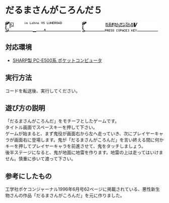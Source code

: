 だるまさんがころんだ５
==

![スクリーンショット1](./res/daru5_02.gif)
![スクリーンショット2](./res/daru5_03.gif)

対応環境
--

- [SHARP製 PC-E500系 ポケットコンピュータ](https://ja.wikipedia.org/wiki/%E3%83%9D%E3%82%B1%E3%83%83%E3%83%88%E3%82%B3%E3%83%B3%E3%83%94%E3%83%A5%E3%83%BC%E3%82%BF%E3%81%AE%E8%A3%BD%E5%93%81%E4%B8%80%E8%A6%A7#PC-E500%E7%B3%BB)

実行方法
--

コードを転送後、実行してください。

遊び方の説明
--

「だるまさんがころんだ」をモチーフとしたゲームです。<br>
タイトル画面でスペースキーを押して下さい。<br>
ゲームが始まると、まず鬼役が画面右から左へ走っていき、次にプレイヤーキャラが画面右に登場します。鬼が「だるまさんがころんだ」を言い終える間に何かキーを押してプレイヤーキャラを前進させて、鬼をタッチしましょう。<br>
後半ステージになると、鬼が地面に地雷を作ります。地雷の上は走ってはいけません。慎重に歩いて渡って下さい。

参考にしたもの
--

工学社ポケコンジャーナル1996年6月号62ページに掲載されている、悪性新生物さんの作品「だるまさんがころんだ」を元に作りました。
